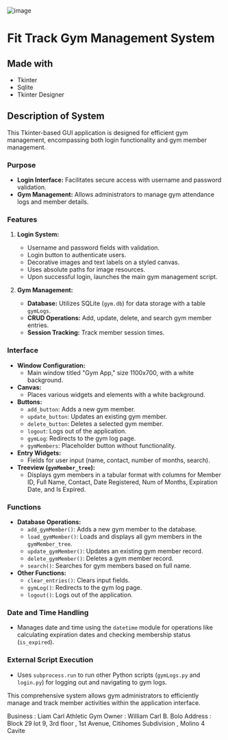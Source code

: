 
![image](https://github.com/andreikennethmoreno/Gym_Track/assets/124364969/93545634-cfec-4904-ad6f-a21c649809e4)

# Fit Track Gym Management System


## Made with 
- Tkinter
- Sqlite
- Tkinter Designer

## Description of System

This Tkinter-based GUI application is designed for efficient gym management, encompassing both login functionality and gym member management.

### Purpose

- **Login Interface:** Facilitates secure access with username and password validation.
- **Gym Management:** Allows administrators to manage gym attendance logs and member details.

### Features

1. **Login System:**
   - Username and password fields with validation.
   - Login button to authenticate users.
   - Decorative images and text labels on a styled canvas.
   - Uses absolute paths for image resources.
   - Upon successful login, launches the main gym management script.

2. **Gym Management:**
   - **Database:** Utilizes SQLite (`gym.db`) for data storage with a table `gymLogs`.
   - **CRUD Operations:** Add, update, delete, and search gym member entries.
   - **Session Tracking:** Track member session times.

### Interface

- **Window Configuration:**
  - Main window titled "Gym App," size 1100x700, with a white background.
- **Canvas:**
  - Places various widgets and elements with a white background.
- **Buttons:**
  - `add_button`: Adds a new gym member.
  - `update_button`: Updates an existing gym member.
  - `delete_button`: Deletes a selected gym member.
  - `logout`: Logs out of the application.
  - `gymLog`: Redirects to the gym log page.
  - `gymMembers`: Placeholder button without functionality.
- **Entry Widgets:**
  - Fields for user input (name, contact, number of months, search).
- **Treeview (`gymMember_tree`):**
  - Displays gym members in a tabular format with columns for Member ID, Full Name, Contact, Date Registered, Num of Months, Expiration Date, and Is Expired.

### Functions

- **Database Operations:**
  - `add_gymMember()`: Adds a new gym member to the database.
  - `load_gymMember()`: Loads and displays all gym members in the `gymMember_tree`.
  - `update_gymMember()`: Updates an existing gym member record.
  - `delete_gymMember()`: Deletes a gym member record.
  - `search()`: Searches for gym members based on full name.
- **Other Functions:**
  - `clear_entries()`: Clears input fields.
  - `gymLog()`: Redirects to the gym log page.
  - `logout()`: Logs out of the application.

### Date and Time Handling

- Manages date and time using the `datetime` module for operations like calculating expiration dates and checking membership status (`is_expired`).

### External Script Execution

- Uses `subprocess.run` to run other Python scripts (`gymLogs.py` and `login.py`) for logging out and navigating to gym logs.

This comprehensive system allows gym administrators to efficiently manage and track member activities within the application interface.


Business : Liam Carl Athletic Gym
Owner : William Carl B. Bolo
Address : Block 29 lot 9, 3rd floor , 1st Avenue, Citihomes Subdivision , Molino 4 Cavite
